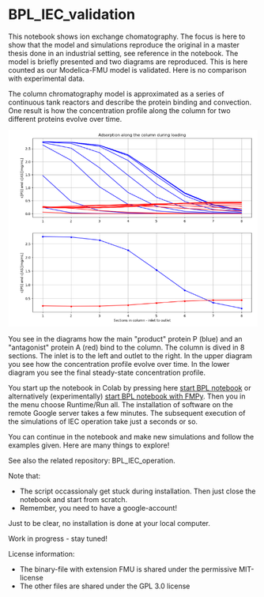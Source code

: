 # BPL_IEC_validation

This notebook shows ion exchange chomatography. The focus is here to show that the model and simulations reproduce the original in a master thesis done in an industrial setting, see reference in the notebook. The model is briefly presented and two diagrams are reproduced. This is here counted as our Modelica-FMU model is validated. Here is no comparison with experimental data.

The column chromatography model is approximated as a series of continuous tank reactors and describe the protein binding and convection. One result is how the concentration profile along the column for two different proteins evolve over time. 
 
![](Fig_BPL_IEC_validation.png)

You see in the diagrams how the main "product" protein P (blue) and an "antagonist" protein A (red) bind to the column. 
The column is dived in 8 sections. The inlet is to the left and outlet to the right. In the upper diagram you see how the concentration profile evolve over time. In the lower diagram you see the final steady-state concentration profile.

You start up the notebook in Colab by pressing here
[start BPL notebook](https://colab.research.google.com/github/janpeter19/BPL_IEC_validation/blob/main/BPL_IEC_validation_colab.ipynb) 
or alternatively (experimentally)
[start BPL notebook with FMPy](https://github.com/janpeter19/BPL_IEC_validation/blob/main/BPL_IEC_validation_fmpy_colab.ipynb).
Then you in the menu choose Runtime/Run all. The installation of software on the remote Google server takes a few minutes. The subsequent execution of the simulations of IEC operation take just a seconds or so. 

You can continue in the notebook and make new simulations and follow the examples given. Here are many things to explore!

See also the related repository: BPL_IEC_operation.

Note that:
* The script occassionaly get stuck during installation. Then just close the notebook and start from scratch.
* Remember, you need to have a google-account!

Just to be clear, no installation is done at your local computer.

Work in progress - stay tuned!

License information:
* The binary-file with extension FMU is shared under the permissive MIT-license
* The other files are shared under the GPL 3.0 license  
